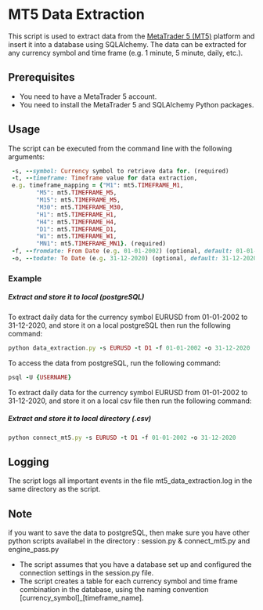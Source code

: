 # MT5 Data Extraction

This script is used to extract data from the [MetaTrader 5 (MT5)](https://www.metatrader5.com/en/download) platform and insert it into a database using SQLAlchemy. 
The data can be extracted for any currency symbol and time frame (e.g. 1 minute, 5 minute, daily, etc.).

## Prerequisites

- You need to have a MetaTrader 5 account.
- You need to install the MetaTrader 5 and SQLAlchemy Python packages.

## Usage

The script can be executed from the command line with the following arguments:

```ruby
 -s, --symbol: Currency symbol to retrieve data for. (required)
 -t, --timeframe: Timeframe value for data extraction, 
 e.g. timeframe_mapping = {"M1": mt5.TIMEFRAME_M1, 
        "M5": mt5.TIMEFRAME_M5,
        "M15": mt5.TIMEFRAME_M5,
        "M30": mt5.TIMEFRAME_M30,
        "H1": mt5.TIMEFRAME_H1,
        "H4": mt5.TIMEFRAME_H4,
        "D1": mt5.TIMEFRAME_D1,
        "W1": mt5.TIMEFRAME_W1,
        "MN1": mt5.TIMEFRAME_MN1}. (required)
 -f, --fromdate: From Date (e.g. 01-01-2002) (optional, default: 01-01-2002)
 -o, --todate: To Date (e.g. 31-12-2020) (optional, default: 31-12-2020)
```
### Example
##### Extract and store it to local (postgreSQL)
To extract daily data for the currency symbol EURUSD from 01-01-2002 to 31-12-2020, and store it on a local postgreSQL then run the following command:

```ruby
python data_extraction.py -s EURUSD -t D1 -f 01-01-2002 -o 31-12-2020
```
To access the data from postgreSQL, run the following command:

```ruby
psql -U {USERNAME}
```

To extract daily data for the currency symbol EURUSD from 01-01-2002 to 31-12-2020, and store it on a local csv file then run the following command:
##### Extract and store it to local directory (.csv)
```ruby
python connect_mt5.py -s EURUSD -t D1 -f 01-01-2002 -o 31-12-2020
```

## Logging

The script logs all important events in the file mt5_data_extraction.log in the same directory as the script.

## Note
if you want to save the data to postgreSQL, then make sure you have other python scripts availabel in the directory : session.py & connect_mt5.py and engine_pass.py
- The script assumes that you have a database set up and configured the connection settings in the session.py file.
- The script creates a table for each currency symbol and time frame combination in the database, using the naming convention [currency_symbol]_[timeframe_name].

